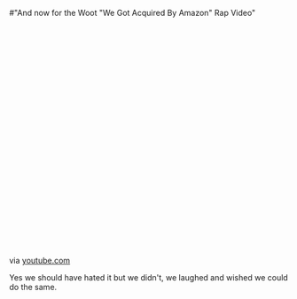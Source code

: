 #"And now for the Woot \"We Got Acquired By Amazon\" Rap Video"


 <div class="posterous_bookmarklet_entry">
 <object height="417" width="500"><param name="movie" value="http://www.youtube.com/v/bnCHCcveteA&hl=en&fs=1" /><param name="wmode" value="window" /><param name="allowFullScreen" value="true" /><param name="allowscriptaccess" value="always" /><embed allowfullscreen="true" src="http://www.youtube.com/v/bnCHCcveteA&hl=en&fs=1" wmode="window" allowscriptaccess="always" type="application/x-shockwave-flash" height="417" width="500"></embed></object>

<div class="posterous_quote_citation">via <a href="http://www.youtube.com/watch?v=bnCHCcveteA">youtube.com</a></div>
 <p>Yes we should have hated it but we didn't, we laughed and wished we could do the same.</p></div>
 